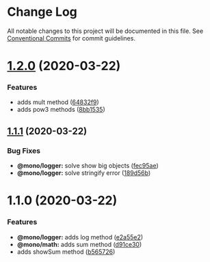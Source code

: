 # Change Log

All notable changes to this project will be documented in this file.
See [Conventional Commits](https://conventionalcommits.org) for commit guidelines.

# [1.2.0](https://github.com/madoos/monorepo-example-ci/compare/v1.1.1...v1.2.0) (2020-03-22)


### Features

* adds mult method ([64832f9](https://github.com/madoos/monorepo-example-ci/commit/64832f919b78036da6e488c8f628521e854a7974))
* adds pow3 methods ([8bb1535](https://github.com/madoos/monorepo-example-ci/commit/8bb153568f688e07c6f84e87ad4ea4f7f2ca1112))





## [1.1.1](https://github.com/madoos/monorepo-example-ci/compare/v1.1.0...v1.1.1) (2020-03-22)


### Bug Fixes

* **@mono/logger:** solve show big objects ([fec95ae](https://github.com/madoos/monorepo-example-ci/commit/fec95ae88419a2cd16410d4c36cb8ee53aef996c))
* **@mono/logger:** solve stringify error ([189d56b](https://github.com/madoos/monorepo-example-ci/commit/189d56b48ec5b6047eb3ea5b8caa9f13f7d5b4b7))





# 1.1.0 (2020-03-22)


### Features

* **@mono/logger:** adds log method ([e2a55e2](https://github.com/madoos/monorepo-example-ci/commit/e2a55e2026a278d04092e45e3b8d4cc201819919))
* **@mono/math:** adds sum method ([d91ce30](https://github.com/madoos/monorepo-example-ci/commit/d91ce30d57952d0a2b20d0228490efa3d10722c8))
* adds showSum method ([b565726](https://github.com/madoos/monorepo-example-ci/commit/b5657264a1fe841937f28afcb728abf0ee162c5a))
